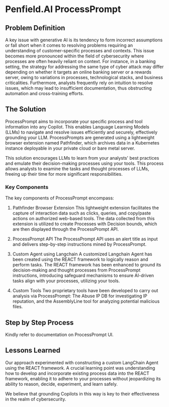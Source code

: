 # Penfield.AI ProcessPrompt

## Problem Definition

A key issue with generative AI is its tendency to form incorrect assumptions or fall short when it comes to resolving problems requiring an understanding of customer-specific processes and contexts. This issue becomes more pronounced within the field of cybersecurity where processes are often heavily reliant on context. For instance, in a banking setting, the strategy for addressing the same type of cyber attack may differ depending on whether it targets an online banking server or a rewards server, owing to variations in processes, technological stacks, and business criticalities. Furthermore, analysts frequently rely on intuition to resolve issues, which may lead to insufficient documentation, thus obstructing automation and cross-training efforts.

## The Solution

ProcessPrompt aims to incorporate your specific process and tool information into any Copilot. This enables Language Learning Models (LLMs) to navigate and resolve issues efficiently and securely, effectively grounding your LLM. ProcessPrompts are generated using a lightweight browser extension named Pathfinder, which archives data in a Kubernetes instance deployable in your private cloud or bare metal server.

This solution encourages LLMs to learn from your analysts' best practices and emulate their decision-making processes using your tools. This process allows analysts to examine the tasks and thought processes of LLMs, freeing up their time for more significant responsibilities.

### Key Components

The key components of ProcessPrompt encompass:

1. Pathfinder Browser Extension
   This lightweight extension facilitates the capture of interaction data such as clicks, queries, and copy/paste actions on authorized web-based tools. The data collected from this extension is utilized to create Processes with Decision bounds, which are then displayed through the ProcessPrompt API.

2. ProcessPrompt API
   The ProcessPrompt API uses an alert title as input and delivers step-by-step instructions mined by ProcessPrompt.

3. Custom Agent using Langchain
   A customized Langchain Agent has been created using the REACT framework to logically reason and perform tasks. The REACT framework has been enhanced to ground its decision-making and thought processes from ProcessPrompt instructions, introducing safeguard mechanisms to ensure AI-driven tasks align with your processes, utilizing your tools.

4. Custom Tools
   Two proprietary tools have been developed to carry out analysis via ProcessPrompt: The Abuse IP DB for investigating IP reputation, and the AssemblyLine tool for analyzing potential malicious files.

## Step by Step Process

Kindly refer to documentation on ProcessPrompt UI.

## Lessons Learned

Our approach experimented with constructing a custom LangChain Agent using the REACT framework. A crucial learning point was understanding how to develop and incorporate existing process data into the REACT framework, enabling it to adhere to your processes without jeopardizing its ability to reason, decide, experiment, and learn safely.

We believe that grounding Copilots in this way is key to their effectiveness in the realm of cybersecurity.
